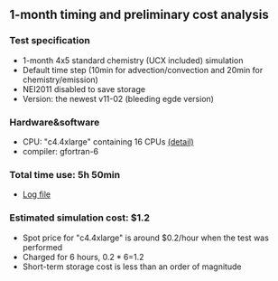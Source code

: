 ## 1-month timing and preliminary cost analysis

### Test specification

* 1-month 4x5 standard chemistry (UCX included) simulation <br/>
* Default time step (10min for advection/convection and 20min for chemistry/emission) <br/>
* NEI2011 disabled to save storage <br/>
* Version: the newest v11-02 (bleeding egde version) <br/>

### Hardware&software

 * CPU: "c4.4xlarge" containing 16 CPUs [(detail)](log/cpuinfo.log) <br/>
 * compiler: gfortran-6 <br/>

### Total time use: **5h 50min**  

 * [Log file](log/timing_1month_c4.4xlarge_1500IOPS.log) <br/>

### Estimated simulation cost: **$1.2**

 * Spot price for "c4.4xlarge" is around $0.2/hour when the test was performed <br/>
 * Charged for 6 hours, $0.2*6=$1.2 <br/>
 * Short-term storage cost is less than an order of magnitude <br/>
